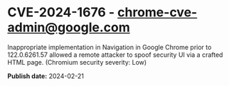 # CVE-2024-1676 - chrome-cve-admin@google.com

Inappropriate implementation in Navigation in Google Chrome prior to 122.0.6261.57 allowed a remote attacker to spoof security UI via a crafted HTML page. (Chromium security severity: Low)

**Publish date:** 2024-02-21
